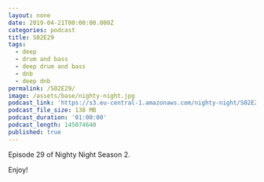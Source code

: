```yaml
---
layout: none
date: 2019-04-21T00:00:00.000Z
categories: podcast
title: S02E29
tags:
  - deep
  - drum and bass
  - deep drum and bass
  - dnb
  - deep dnb
permalink: /S02E29/
image: /assets/base/nighty-night.jpg
podcast_link: 'https://s3.eu-central-1.amazonaws.com/nighty-night/S02E29.mp3'
podcast_file_size: 138 MB
podcast_duration: '01:00:00'
podcast_length: 145074640
published: true
---
```

Episode 29 of Nighty Night Season 2.

Enjoy!
